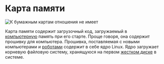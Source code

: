 # Карта памяти
![К бумажным картам отношения не имеет](item:oc2:flash_memory)

Карта памяти содержит загрузочный код, загружаемый в [компьютерную](../block/computer.md) память при его старте. Проще говоря, она содержит прошивку для компьютера. Прошивка, поставляемая с новыми компьютерами и [роботами](robot.md) содержит в себе ядро Linux. Ядро загружает корневую файловую систему, хранящуюся на первом [жестком диске](hard_drive.md) в системе.